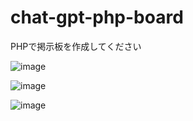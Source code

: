 # chat-gpt-php-board
PHPで掲示板を作成してください

![image](https://user-images.githubusercontent.com/1501327/231638995-a8bad067-1b8a-4b26-a68d-0ce4809c6f0c.png)

![image](https://user-images.githubusercontent.com/1501327/231639254-416d7169-7298-4d6f-a68a-23b8b9297433.png)

![image](https://user-images.githubusercontent.com/1501327/231639522-bf1a461e-1c1b-4adb-8c68-5cffd97e0afa.png)
